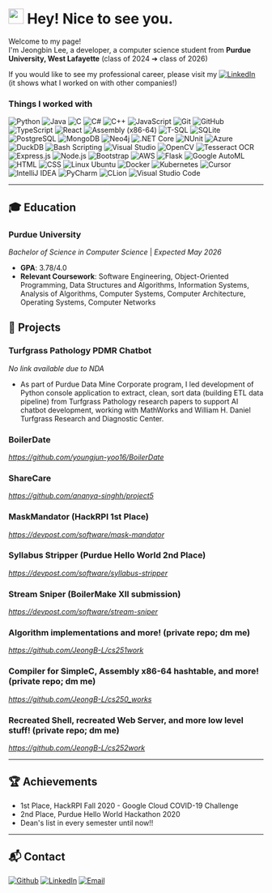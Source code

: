 <h1><img src="https://emojis.slackmojis.com/emojis/images/1531849430/4246/blob-sunglasses.gif?1531849430" width="30"/> Hey! Nice to see you.</h1>


<p>Welcome to my page! </br> I'm Jeongbin Lee, a developer, a computer science student from <b>Purdue University, West Lafayette</b> (class of 2024 ➔ class of 2026) </p>
<p>If you would like to see my professional career, please visit my <a href="https://www.linkedin.com/in/jeongbinlee" target="_blank"><img alt="LinkedIn" src="https://img.shields.io/badge/linkedin-%230077B5.svg?&style=for-the-badge&logo=linkedin&logoColor=white" /></a> (it shows what I worked on with other companies!)</p>
<h3>Things I worked with</h3>
<p>
  <img alt="Python" src="https://img.shields.io/badge/-Python-3776AB?style=flat-square&logo=python&logoColor=white" />
<img alt="Java" src="https://img.shields.io/badge/-Java-007396?style=flat-square&logo=java&logoColor=white" />
<img alt="C" src="https://img.shields.io/badge/-C-00599C?style=flat-square&logo=c&logoColor=white" />
<img alt="C#" src="https://img.shields.io/badge/-C%23-239120?style=flat-square&logo=c-sharp&logoColor=white" />
<img alt="C++" src="https://img.shields.io/badge/-C%2B%2B-00599C?style=flat-square&logo=c%2B%2B&logoColor=white" />
<img alt="JavaScript" src="https://img.shields.io/badge/-JavaScript-F7DF1E?style=flat-square&logo=javascript&logoColor=black" />
<img alt="Git" src="https://img.shields.io/badge/-Git-F05032?style=flat-square&logo=git&logoColor=white" />
<img alt="GitHub" src="https://img.shields.io/badge/-GitHub-181717?style=flat-square&logo=github&logoColor=white" />
<img alt="TypeScript" src="https://img.shields.io/badge/-TypeScript-007ACC?style=flat-square&logo=typescript&logoColor=white" />
<img alt="React" src="https://img.shields.io/badge/-React-61DAFB?style=flat-square&logo=react&logoColor=black" />
<img alt="Assembly (x86-64)" src="https://img.shields.io/badge/-Assembly-525252?style=flat-square&logo=assemblyscript&logoColor=white" />
<img alt="T-SQL" src="https://img.shields.io/badge/-T--SQL-CC2927?style=flat-square&logo=microsoft-sql-server&logoColor=white" />
<img alt="SQLite" src="https://img.shields.io/badge/-SQLite-003B57?style=flat-square&logo=sqlite&logoColor=white" />
<img alt="PostgreSQL" src="https://img.shields.io/badge/-PostgreSQL-336791?style=flat-square&logo=postgresql&logoColor=white" />
<img alt="MongoDB" src="https://img.shields.io/badge/-MongoDB-47A248?style=flat-square&logo=mongodb&logoColor=white" />
<img alt="Neo4j" src="https://img.shields.io/badge/-Neo4j-008CC1?style=flat-square&logo=neo4j&logoColor=white" />
<img alt=".NET Core" src="https://img.shields.io/badge/-.NET_Core-5C2D91?style=flat-square&logo=dotnet&logoColor=white" />
<img alt="NUnit" src="https://img.shields.io/badge/-NUnit-3ACF41?style=flat-square&logo=nunit&logoColor=white" />
<img alt="Azure" src="https://img.shields.io/badge/-Azure-0078D4?style=flat-square&logo=microsoft-azure&logoColor=white" />
<img alt="DuckDB" src="https://img.shields.io/badge/-DuckDB-000000?style=flat-square&logo=duckdb&logoColor=white" />
<img alt="Bash Scripting" src="https://img.shields.io/badge/-Bash_Scripting-4EAA25?style=flat-square&logo=gnu-bash&logoColor=white" />
<img alt="Visual Studio" src="https://img.shields.io/badge/-Visual_Studio-5C2D91?style=flat-square&logo=visual-studio&logoColor=white" />
<img alt="OpenCV" src="https://img.shields.io/badge/-OpenCV-5C3EE8?style=flat-square&logo=opencv&logoColor=white" />
<img alt="Tesseract OCR" src="https://img.shields.io/badge/-Tesseract_OCR-5C3EE8?style=flat-square&logo=tesseract&logoColor=white" />
<img alt="Express.js" src="https://img.shields.io/badge/-Express.js-000000?style=flat-square&logo=express&logoColor=white" />
<img alt="Node.js" src="https://img.shields.io/badge/-Node.js-339933?style=flat-square&logo=node.js&logoColor=white" />
<img alt="Bootstrap" src="https://img.shields.io/badge/-Bootstrap-7952B3?style=flat-square&logo=bootstrap&logoColor=white" />
<img alt="AWS" src="https://img.shields.io/badge/-AWS-232F3E?style=flat-square&logo=amazon-aws&logoColor=white" />
<img alt="Flask" src="https://img.shields.io/badge/-Flask-000000?style=flat-square&logo=flask&logoColor=white" />
<img alt="Google AutoML" src="https://img.shields.io/badge/-Google_AutoML-4285F4?style=flat-square&logo=google-cloud&logoColor=white" />
<img alt="HTML" src="https://img.shields.io/badge/-HTML-E34F26?style=flat-square&logo=html5&logoColor=white" />
<img alt="CSS" src="https://img.shields.io/badge/-CSS-1572B6?style=flat-square&logo=css3&logoColor=white" />
<img alt="Linux Ubuntu" src="https://img.shields.io/badge/-Linux_Ubuntu-E95420?style=flat-square&logo=ubuntu&logoColor=white" />
<img alt="Docker" src="https://img.shields.io/badge/-Docker-2496ED?style=flat-square&logo=docker&logoColor=white" />
<img alt="Kubernetes" src="https://img.shields.io/badge/-Kubernetes-326CE5?style=flat-square&logo=kubernetes&logoColor=white" />
<img alt="Cursor" src="https://img.shields.io/badge/-Cursor-000000?style=flat-square&logo=cursor&logoColor=white" />
<img alt="IntelliJ IDEA" src="https://img.shields.io/badge/-IntelliJ%20IDEA-000000?style=flat-square&logo=intellij-idea&logoColor=white" />
<img alt="PyCharm" src="https://img.shields.io/badge/-PyCharm-000000?style=flat-square&logo=pycharm&logoColor=white" />
<img alt="CLion" src="https://img.shields.io/badge/-CLion-000000?style=flat-square&logo=clion&logoColor=white" />
<img alt="Visual Studio Code" src="https://img.shields.io/badge/-Visual%20Studio%20Code-007ACC?style=flat-square&logo=visual-studio-code&logoColor=white" />
</p>


---

## 🎓 Education  

### **Purdue University**  
*Bachelor of Science in Computer Science* | *Expected May 2026*  
- **GPA**: 3.78/4.0  
- **Relevant Coursework**: Software Engineering, Object-Oriented Programming, Data Structures and Algorithms, Information Systems, Analysis of Algorithms, Computer Systems, Computer Architecture, Operating Systems, Computer Networks  

## 🚀 Projects  

### **Turfgrass Pathology PDMR Chatbot**
*No link available due to NDA*
- As part of Purdue Data Mine Corporate program, I led development of Python console application to extract, clean, sort data (building ETL data pipeline) from Turfgrass Pathology research papers to support AI chatbot development, working with MathWorks and William H. Daniel Turfgrass Research and Diagnostic Center.

### **BoilerDate** 
*https://github.com/youngjun-yoo16/BoilerDate*  

### **ShareCare** 
*https://github.com/ananya-singhh/project5*  

### **MaskMandator** (HackRPI 1st Place)
*https://devpost.com/software/mask-mandator*

### **Syllabus Stripper** (Purdue Hello World 2nd Place)
*https://devpost.com/software/syllabus-stripper*

### **Stream Sniper** (BoilerMake XII submission)
*https://devpost.com/software/stream-sniper*

### **Algorithm implementations and more! (private repo; dm me)**
*https://github.com/JeongB-L/cs251work*

### **Compiler for SimpleC, Assembly x86-64 hashtable, and more! (private repo; dm me)**
*https://github.com/JeongB-L/cs250_works*

### **Recreated Shell, recreated Web Server, and more low level stuff! (private repo; dm me)**
*https://github.com/JeongB-L/cs252work*

---

## 🏆 Achievements  

- 1st Place, HackRPI Fall 2020 - Google Cloud COVID-19 Challenge  
- 2nd Place, Purdue Hello World Hackathon 2020  
- Dean's list in every semester until now!!
---

## 📬 Contact  

<p><a href="https://github.com/JeongB-L" target="_blank"><img alt="Github" src="https://img.shields.io/badge/GitHub-%2312100E.svg?&style=for-the-badge&logo=Github&logoColor=white" /></a> <a href="https://www.linkedin.com/in/jeongbinlee" target="_blank"><img alt="LinkedIn" src="https://img.shields.io/badge/linkedin-%230077B5.svg?&style=for-the-badge&logo=linkedin&logoColor=white" /></a> <a href="mailto:jblee1152@gmail.com" target="_blank"><img alt="Email" src="https://img.shields.io/badge/Email-%2312100E.svg?&style=for-the-badge&logo=Gmail&logoColor=white" /></a></p>

